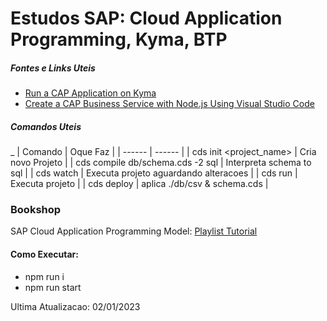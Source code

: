 
# Estudos SAP: Cloud Application Programming, Kyma, BTP

##### Fontes e Links Uteis
- [Run a CAP Application on Kyma](https://sap-samples.github.io/cloud-cap-risk-management/Kyma/)
- [Create a CAP Business Service with Node.js Using Visual Studio Code](https://developers.sap.com/tutorials/cp-apm-nodejs-create-service.html)


##### Comandos Uteis
_
| Comando | Oque Faz |
| ------ | ------ |
| cds init <project_name> | Cria novo Projeto |
| cds compile db/schema.cds -2 sql | Interpreta schema to sql |
| cds watch | Executa projeto aguardando alteracoes |
| cds run | Executa projeto |
| cds deploy | aplica ./db/csv & schema.cds |

### Bookshop 

SAP Cloud Application Programming Model: [Playlist Tutorial](https://www.youtube.com/playlist?list=PL6RpkC85SLQBFi4SK77b2y4EwlXMVG0XJ)

#### Como Executar:
- npm run i
- npm run start

Ultima Atualizacao: 02/01/2023
